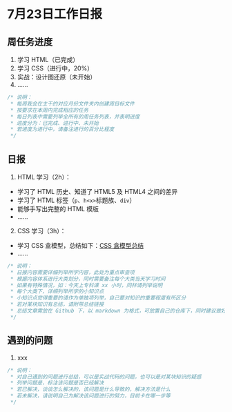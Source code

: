 # 7月23日工作日报

## 周任务进度

1. 学习 HTML（已完成）
2. 学习 CSS（进行中，20%）
3. 实战：设计图还原（未开始）
4.  ......

```js
/* 说明：
 * 每周我会在主干的对应月份文件夹内创建周目标文件
 * 按要求在本周内完成相应的任务
 * 每日列表中需要列举全所有的周任务列表，并表明进度
 * 进度分为：已完成、进行中、未开始
 * 若进度为进行中，请备注进行的百分比程度
 */
```

## 日报

1. HTML 学习（2h）：
 - 学习了 HTML 历史、知道了 HTML5 及 HTML4 之间的差异
 - 学习了 HTML 标签（`p`、`h<x>`标题族、`div`）
 - 能够手写出完整的 HTML 模版
 - ......
2. CSS 学习（3h）：
 - 学习 CSS 盒模型，总结如下：[CSS 盒模型总结]()
 - ......

```js
/* 说明：
 * 日报内容需要详细列举所学内容，此处为重点审查项
 * 根据内容体系进行大类划分，同时需要备注每个大类当天学习时间
 * 如果有特殊情况，如：今天上专科课 xx 小时，同样请列举说明
 * 每个大类下，详细列举所学的小知识点
 * 小知识点觉得重要的请作为单独项列举，自己要对知识的重要程度有所区分
 * 若对某块知识有总结，请附带总结链接
 * 总结文章需放在 Github 下，以 markdown 为格式，可放置自己的仓库下，同时建议做好归档分类
 */
```

## 遇到的问题

1. xxx 

```js
/* 说明：
 * 对自己遇到的问题进行总结，可以是实战代码的问题，也可以是对某块知识的疑惑
 * 列举问题是，标注该问题是否已经解决
 * 若已解决，谈谈怎么解决的，该问题是什么导致的，解决方法是什么
 * 若未解决，请说明自己为解决该问题进行的努力，目前卡在哪一步等
 */
```



